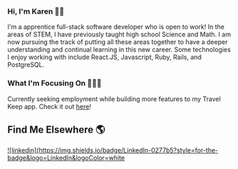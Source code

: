 ### Hi, I'm Karen 👋🏼

I'm a apprentice full-stack software developer who is open to work! In the areas of STEM, I have previously taught high school Science and Math. I am now pursuing the track of putting all these areas together to have a deeper understanding and continual learning in this new career. Some technologies I enjoy working with include React.JS, Javascript, Ruby, Rails, and PostgreSQL.

### What I'm Focusing On 👩🏻‍💻

Currently seeking employment while building more features to my Travel Keep app. Check it out <a href="https://travel-keep.onrender.com" target="_blank">here</a>!

## Find Me Elsewhere 🌎

<a href="https://www.linkedin.com/in/kwong402/" target="_blank">
  ![linkedin](https://img.shields.io/badge/LinkedIn-0277b5?style=for-the-badge&logo=LinkedIn&logoColor=white
</a>


<!--
**kwong402/kwong402** is a ✨ _special_ ✨ repository because its `README.md` (this file) appears on your GitHub profile.

Here are some ideas to get you started:

- 🔭 I’m currently working on ...
- 🌱 I’m currently learning ...
- 👯 I’m looking to collaborate on ...
- 🤔 I’m looking for help with ...
- 💬 Ask me about ...
- 📫 How to reach me: ...
- 😄 Pronouns: ...
- ⚡ Fun fact: ...
-->
